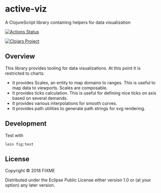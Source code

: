 # active-viz

A ClojureScript library containing helpers for data visualization

[![Actions Status](https://github.com/active-group/active-viz/workflows/Tests/badge.svg)](https://github.com/active-group/active-viz/actions)


[![Clojars Project](https://img.shields.io/clojars/v/de.active-group/active-viz.svg)](https://clojars.org/de.active-group/active-viz)

## Overview

This library provides tooling for data visualizations. At this point it is restricted to charts:

* It provides Scales, an entity to map domains to ranges. This is useful to map data to viewports. Scales are composable.
* It provides ticks calculation. This is useful for defining nice ticks on axis based on several demands.
* It provides various interpolations for smooth curves. 
* It provides path utilities to generate path strings for svg rendering.

## Development

Test with 

    lein fig:test

## License

Copyright © 2018 FIXME

Distributed under the Eclipse Public License either version 1.0 or (at your option) any later version.
